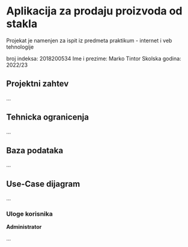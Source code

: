 # Aplikacija za prodaju proizvoda od stakla

Projekat je namenjen za ispit iz predmeta praktikum - internet i veb tehnologije

broj indeksa: 2018200534
Ime i prezime: Marko Tintor
Skolska godina: 2022/23


## Projektni zahtev

...

## Tehnicka ogranicenja

...

## Baza podataka

...

## Use-Case dijagram

...

### Uloge korisnika

**Administrator**

...

